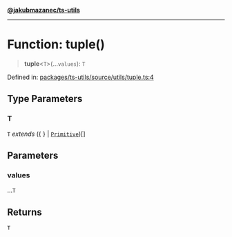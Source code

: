 [**@jakubmazanec/ts-utils**](../README.md)

---

# Function: tuple()

> **tuple**\<`T`\>(...`values`): `T`

Defined in:
[packages/ts-utils/source/utils/tuple.ts:4](https://github.com/jakubmazanec/tools/blob/a9ba87d349a220bbed24d161794f90a6ba6009e5/packages/ts-utils/source/utils/tuple.ts#L4)

## Type Parameters

### T

`T` _extends_ (\{ \} \| [`Primitive`](../type-aliases/Primitive.md))[]

## Parameters

### values

...`T`

## Returns

`T`
